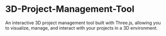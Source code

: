 # 3D-Project-Management-Tool
An interactive 3D project management tool built with Three.js, allowing you to visualize, manage, and interact with your projects in a 3D environment.

